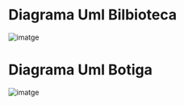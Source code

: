 
# Diagrama Uml Bilbioteca


![imatge](https://i.imgur.com/6erc1T4.png)

# Diagrama Uml Botiga


![imatge](https://i.imgur.com/XqM2Y5X.png)


